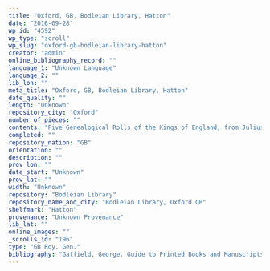```yaml
---
title: "Oxford, GB, Bodleian Library, Hatton"
date: "2016-09-28"
wp_id: "4592"
wp_type: "scroll"
wp_slug: "oxford-gb-bodleian-library-hatton"
creator: "admin"
online_bibliography_record: ""
language_1: "Unknown Language"
language_2: ""
lib_lon: ""
meta_title: "Oxford, GB, Bodleian Library, Hatton"
date_quality: ""
length: "Unknown"
repository_city: "Oxford"
number_of_pieces: ""
contents: "Five Genealogical Rolls of the Kings of England, from Julius Caesar, with arms."
completed: ""
repository_nation: "GB"
orientation: ""
description: ""
prov_lon: ""
date_start: "Unknown"
prov_lat: ""
width: "Unknown"
repository: "Bodleian Library"
repository_name_and_city: "Bodleian Library, Oxford GB"
shelfmark: "Hatton"
provenance: "Unknown Provenance"
lib_lat: ""
online_images: ""
_scrolls_id: "196"
type: "GB Roy. Gen."
bibliography: "Gatfield, George. Guide to Printed Books and Manuscripts Relating to English and Foreign Heraldry and Genealogy<br/> Being a Classified Catalogue of Works of Those Branches of Literature. London: Mitchell and Hughes, 1892."
---
```




